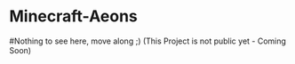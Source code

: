 # Minecraft-Aeons
#Nothing to see here, move along ;) (This Project is not public yet - Coming Soon)
